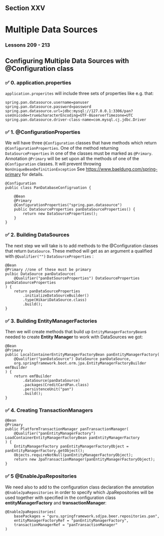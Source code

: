 ## Section XXV
# Multiple Data Sources
### Lessons 209 - 213
## Configuring Multiple Data Sources with @Configuration class

### ✅ 0. application.properties

<code>application.properites</code> will include three sets of properties like e.g. that:

    spring.pan.datasource.username=panuser
    spring.pan.datasource.password=password
    spring.pan.datasource.url=jdbc:mysql://127.0.0.1:3306/pan?useUnicode=true&characterEncoding=UTF-8&serverTimezone=UTC
    spring.pan.datasource.driver-class-name=com.mysql.cj.jdbc.Driver


### ✅ 1. @ConfigurationProperties

We will have three <code>@Configuration</code> classes
that have methods which return <code>@ConfigurationProperties</code>.
One of the method returning <code>DataSourceProperties</code> in one of the classes must be marked
as <code>@Primary</code>. Annotation <code>@Primary</code> will be set upon all the methods of one
of the <code>@Configuration</code> classes.
It will prevent throwing <code>NonUniqueBeanDefinitionException</code>
See https://www.baeldung.com/spring-primary for details.

    @Configuration
    public class PanDatabaseConfigruation {
    
        @Bean
        @Primary
        @ConfigurationProperties("spring.pan.datasource")
        public DataSourceProperties panDataSourceProperties() {
            return new DataSourceProperties();
        }
    }

### ✅ 2. Building DataSources

The next step we will take is to add methods to the @Configuration classes that return <code>DataSource</code>.
These method will get as an argument a qualified with <code>@Qualifier("<method-name>")</code> <code>DataSourceProperties</code> :

    @Bean
    @Primary //one of these must be primary
    pulbic DataSource panDataSource(
        @Qualifier("panDatSourceProperties") DataSourceProperties panDataSourceProperties 
    ) {
        return panDataSourceProperties
            .initializeDataSourceBuilder()
            .type(HikariDataSource.class)
            .build();
    }

### ✅ 3. Building EntityManagerFactories

Then we will create methods that build up <code>EntityManagerFactoryBean</code>s needed
to create <b>Entity Manager</b> to work with DataSources we got:

    @Bean
    @Primary
    public LocalContainerEntityManagerFactoryBean panEntityManagerFactory(
        @Qualifier("panDataSource") DataSource panDataSource,
        org.springframework.boot.orm.jpa.EntityManagerFactoryBuilder emfBuilder
    ) {
        return emfBuilder
            .dataSource(panDataSource)
            .packages(CreditCardPan.class)
            .persistenceUnit("pan")
            .build();
    }

### ✅ 4. Creating TransactionManagers

    @Bean
    @Primary
    public PlatformTransactionManager panTransactionManager(
        @Qualifier("panEntityManagerFactory") LoadContainerEntityManagerFactoryBean panEntityManagerFactory
    ) {
        EntityManagerFactory panEntityManagerFactoryObject = panEntityManagerFactory.getObject();
        Objects.requireNotNull(panEntityManagerFactoryObject);
        return new JpaTransactionManager(panEntityManagerFactoryObject);
    }

### ✅ 5 @EnableJpaRepositories

We need also to add to the configuration class declaration the annotation <code>@EnableJpaRepositories</code>
in order to specify which JpaRepositories will be used together with specified in the configuration class
<b>entityManagerFactory</b> and <b>transactionManager</b>:

    @EnableJpaRepositories(
        basePackages = "guru.springframework.sdjpa.beer.repositories.pan",
        entityManagerFactoryRef = "panEntityManagerFactory",
        transactionManagerRef = "panTransactionManager"
    )

    